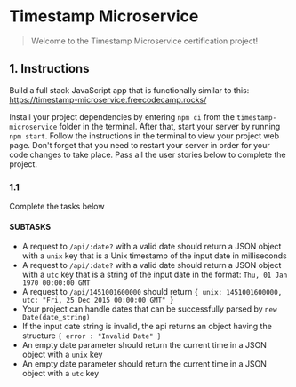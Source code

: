 # Timestamp Microservice

> Welcome to the Timestamp Microservice certification project!

## 1. Instructions

Build a full stack JavaScript app that is functionally similar to this: https://timestamp-microservice.freecodecamp.rocks/

Install your project dependencies by entering `npm ci` from the `timestamp-microservice` folder in the terminal. After that, start your server by running `npm start`. Follow the instructions in the terminal to view your project web page. Don't forget that you need to restart your server in order for your code changes to take place. Pass all the user stories below to complete the project.

### 1.1

Complete the tasks below

#### SUBTASKS

- A request to `/api/:date?` with a valid date should return a JSON object with a `unix` key that is a Unix timestamp of the input date in milliseconds
- A request to `/api/:date?` with a valid date should return a JSON object with a `utc` key that is a string of the input date in the format: `Thu, 01 Jan 1970 00:00:00 GMT`
- A request to `/api/1451001600000` should return `{ unix: 1451001600000, utc: "Fri, 25 Dec 2015 00:00:00 GMT" }`
- Your project can handle dates that can be successfully parsed by `new Date(date_string)`
- If the input date string is invalid, the api returns an object having the structure `{ error : "Invalid Date" }`
- An empty date parameter should return the current time in a JSON object with a `unix` key
- An empty date parameter should return the current time in a JSON object with a `utc` key
